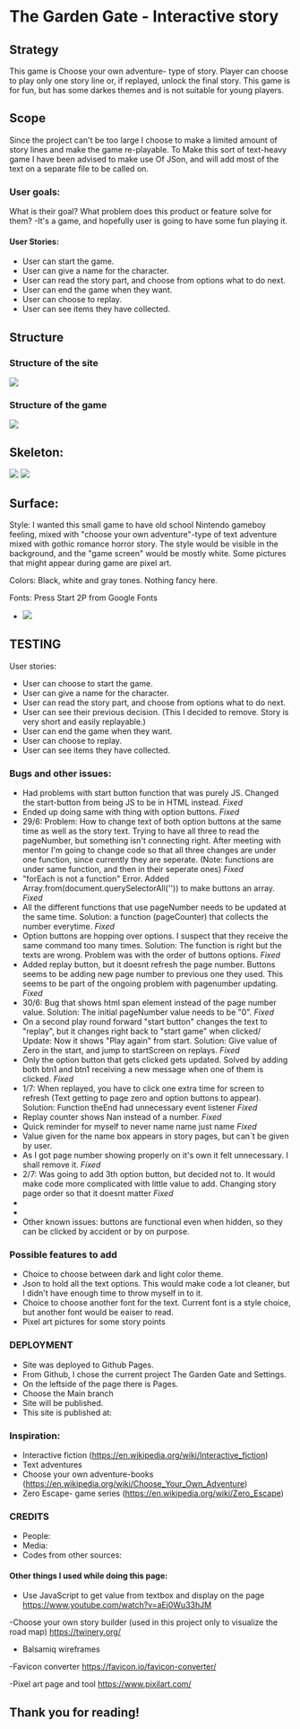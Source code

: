 # The Garden Gate - Interactive story

## Strategy
This game is Choose your own adventure- type of story.  Player can choose to play only one story line or, if replayed, unlock the final story. This game is for fun, but has some darkes themes and is not suitable for young players. 

## Scope
Since the project can't be too large I choose to make a limited amount of story lines and make the game re-playable. To Make this sort of text-heavy game I have been advised to make use Of JSon, and will add most of the text on a separate file to be called on.

### User goals:
What is their goal? What problem does this product or feature solve for them?
-It's a game, and hopefully user is going to have some fun playing it.

#### User Stories:
- User can start the game.
- User can give a name for the character.
- User can read the story part, and choose from options what to do next.
- User can end the game when they want.
- User can choose to replay.
- User can see items they have collected.

## Structure

### Structure of the site
![](assets/images/readme-sitemap.jpeg "")
### Structure of the game
![](assets/images/readme-story-roadmap.jpeg "")


## Skeleton:

![](assets/images/readme-screens1.jpeg "")
![](assets/images/readme-screens2.jpeg "")


## Surface:
Style: 
I wanted this small game to have old school Nintendo gameboy feeling, 
mixed with "choose your own adventure"-type of text adventure mixed with gothic romance horror story.
The style would be visible in the background, and the "game screen" would be mostly white.
Some pictures that might appear during game are pixel art.

Colors: Black, white and gray tones. Nothing fancy here.

Fonts: Press Start 2P from Google Fonts
- ![](assets/images/readme-font.jpeg "")


## TESTING
User stories:
- User can choose to start the game.
- User can give a name for the character.
- User can read the story part, and choose from options what to do next.
- User can see their previous decision. (This I decided to remove. Story is very short and easily replayable.)
- User can end the game when they want.
- User can choose to replay.
- User can see items they have collected.

### Bugs and other issues:
- Had problems with start button function that was purely JS. Changed the start-button from being JS to be in HTML instead. *Fixed*
- Ended up doing same with thing with option buttons. *Fixed*
- 29/6: Problem: How to change text of both option buttons at the same time as well as the story text. Trying to have all three to read the pageNumber, but something isn't connecting right. After meeting with mentor I'm going to change code so that all three changes are under one function, since currently they are seperate. (Note: functions are under same function, and then in their seperate ones) *Fixed*
- "forEach is not a function" Error. Added Array.from(document.querySelectorAll('')) to make buttons an array. *Fixed*
- All the different functions that use pageNumber needs to be updated at the same time. Solution: a function (pageCounter) that collects the number everytime. *Fixed*
- Option buttons are hopping over options. I suspect that they receive the same command too many times. Solution: The function is right but the texts are wrong. Problem was with the order of buttons options. *Fixed*
- Added replay button, but it doesnt refresh the page number. Buttons seems to be adding new page number to previous one they used. This seems to be part of the ongoing problem with pagenumber updating. *Fixed*
- 30/6: Bug that shows html span element instead of the page number value. Solution: The initial pageNumber value needs to be "0". *Fixed*
- On a second play round forward "start button" changes the text to "replay", but it changes right back to "start game" when clicked/ Update: Now it shows "Play again" from start. Solution: Give value of Zero in the start, and jump to startScreen on replays. *Fixed*
- Only the option button that gets clicked gets updated. Solved by adding both btn1 and btn1 receiving a new message when one of them is clicked. *Fixed*
- 1/7: When replayed, you have to click one extra time for screen to refresh (Text getting to page zero and option buttons to appear). Solution: Function theEnd had unnecessary event listener *Fixed*
- Replay counter shows Nan instead of a number. *Fixed*
- Quick reminder for myself to never name name just name *Fixed*
- Value given for the name box appears in story pages, but can´t be given by user.
- As I got page number showing properly on it's own it felt unnecessary. I shall remove it. *Fixed*
- 2/7: Was going to add 3th option button, but decided not to. It would make code more complicated with little value to add. Changing story page order so that it doesnt matter *Fixed*
- 
- 
- Other known issues: buttons are functional even when hidden, so they can be clicked by accident or by on purpose.

### Possible features to add
- Choice to choose between dark and light color theme.
- Json to hold all the text options. This would make code a lot cleaner, but I didn't have enough time to throw myself in to it.
- Choice to choose another font for the text. Current font is a style choice, but another font would be eaiser to read.
- Pixel art pictures for some story points



### DEPLOYMENT
- Site was deployed to Github Pages.
- From Github, I chose the current project The Garden Gate and Settings.
- On the leftside of the page there is Pages.
- Choose the Main branch
- Site will be published.
- This site is published at: 

### Inspiration:
- Interactive fiction (https://en.wikipedia.org/wiki/Interactive_fiction)
- Text adventures
- Choose your own adventure-books (https://en.wikipedia.org/wiki/Choose_Your_Own_Adventure)
- Zero Escape- game series (https://en.wikipedia.org/wiki/Zero_Escape)

### CREDITS
- People:
- Media:
- Codes from other sources:


#### Other things I used while doing this page:
- Use JavaScript to get value from textbox and display on the page https://www.youtube.com/watch?v=aEj0Wu33hJM

-Choose your own story builder (used in this project only to visualize the road map)
https://twinery.org/

- Balsamiq wireframes

-Favicon converter
https://favicon.io/favicon-converter/

-Pixel art page and tool
https://www.pixilart.com/

## Thank you for reading!